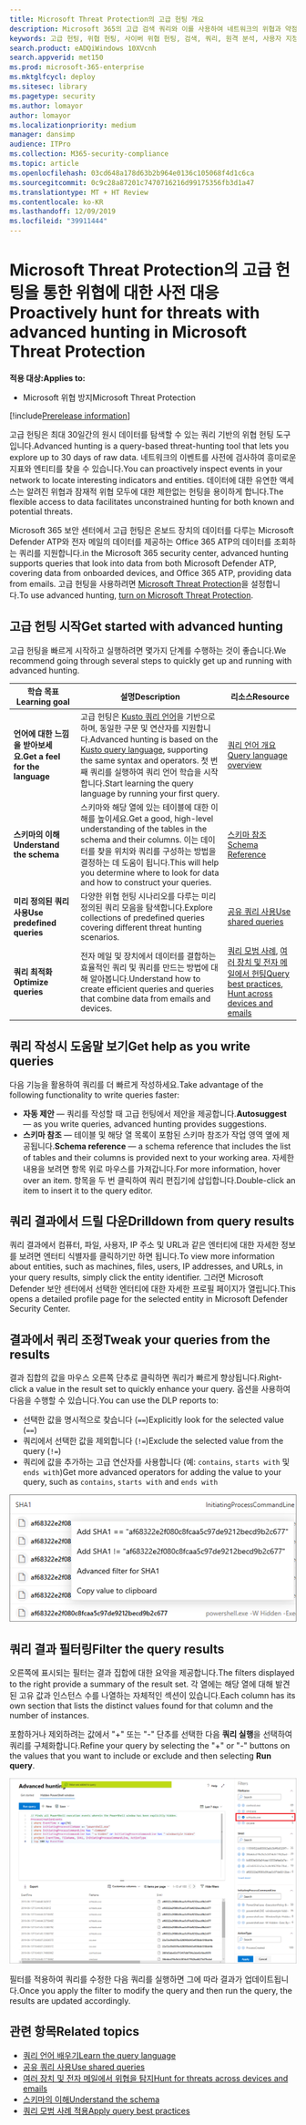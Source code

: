 ```yaml
---
title: Microsoft Threat Protection의 고급 헌팅 개요
description: Microsoft 365의 고급 검색 쿼리와 이를 사용하여 네트워크의 위협과 약점을 사전에 찾는 방법에 대해 알아보세요.
keywords: 고급 헌팅, 위협 헌팅, 사이버 위협 헌팅, 검색, 쿼리, 원격 분석, 사용자 지정 검색, 스키마, kusto, microsoft 365, Microsoft Threat Protection
search.product: eADQiWindows 10XVcnh
search.appverid: met150
ms.prod: microsoft-365-enterprise
ms.mktglfcycl: deploy
ms.sitesec: library
ms.pagetype: security
ms.author: lomayor
author: lomayor
ms.localizationpriority: medium
manager: dansimp
audience: ITPro
ms.collection: M365-security-compliance
ms.topic: article
ms.openlocfilehash: 03cd648a178d63b2b964e0136c105068f4d1c6ca
ms.sourcegitcommit: 0c9c28a87201c7470716216d99175356fb3d1a47
ms.translationtype: MT + HT Review
ms.contentlocale: ko-KR
ms.lasthandoff: 12/09/2019
ms.locfileid: "39911444"
---
```

# <a name="proactively-hunt-for-threats-with-advanced-hunting-in-microsoft-threat-protection"></a><span data-ttu-id="12907-104">Microsoft Threat Protection의 고급 헌팅을 통한 위협에 대한 사전 대응</span><span class="sxs-lookup"><span data-stu-id="12907-104">Proactively hunt for threats with advanced hunting in Microsoft Threat Protection</span></span>

<span data-ttu-id="12907-105">**적용 대상:**</span><span class="sxs-lookup"><span data-stu-id="12907-105">**Applies to:**</span></span>
- <span data-ttu-id="12907-106">Microsoft 위협 방지</span><span class="sxs-lookup"><span data-stu-id="12907-106">Microsoft Threat Protection</span></span>

[!include[Prerelease information](prerelease.md)]

<span data-ttu-id="12907-107">고급 헌팅은 최대 30일간의 원시 데이터를 탐색할 수 있는 쿼리 기반의 위협 헌팅 도구입니다.</span><span class="sxs-lookup"><span data-stu-id="12907-107">Advanced hunting is a query-based threat-hunting tool that lets you explore up to 30 days of raw data.</span></span> <span data-ttu-id="12907-108">네트워크의 이벤트를 사전에 검사하여 흥미로운 지표와 엔티티를 찾을 수 있습니다.</span><span class="sxs-lookup"><span data-stu-id="12907-108">You can proactively inspect events in your network to locate interesting indicators and entities.</span></span> <span data-ttu-id="12907-109">데이터에 대한 유연한 액세스는 알려진 위협과 잠재적 위협 모두에 대한 제한없는 헌팅을 용이하게 합니다.</span><span class="sxs-lookup"><span data-stu-id="12907-109">The flexible access to data facilitates unconstrained hunting for both known and potential threats.</span></span>

<span data-ttu-id="12907-110">Microsoft 365 보안 센터에서 고급 헌팅은 온보드 장치의 데이터를 다루는 Microsoft Defender ATP와 전자 메일의 데이터를 제공하는 Office 365 ATP의 데이터를 조회하는 쿼리를 지원합니다.</span><span class="sxs-lookup"><span data-stu-id="12907-110">in the Microsoft 365 security center, advanced hunting supports queries that look into data from both Microsoft Defender ATP, covering data from onboarded devices, and Office 365 ATP, providing data from emails.</span></span> <span data-ttu-id="12907-111">고급 헌팅을 사용하려면 [Microsoft Threat Protection](mtp-enable.md)을 설정합니다.</span><span class="sxs-lookup"><span data-stu-id="12907-111">To use advanced hunting, [turn on Microsoft Threat Protection](mtp-enable.md).</span></span>

## <a name="get-started-with-advanced-hunting"></a><span data-ttu-id="12907-112">고급 헌팅 시작</span><span class="sxs-lookup"><span data-stu-id="12907-112">Get started with advanced hunting</span></span>

<span data-ttu-id="12907-113">고급 헌팅을 빠르게 시작하고 실행하려면 몇가지 단계를 수행하는 것이 좋습니다.</span><span class="sxs-lookup"><span data-stu-id="12907-113">We recommend going through several steps to quickly get up and running with advanced hunting.</span></span>

| <span data-ttu-id="12907-114">학습 목표</span><span class="sxs-lookup"><span data-stu-id="12907-114">Learning goal</span></span> | <span data-ttu-id="12907-115">설명</span><span class="sxs-lookup"><span data-stu-id="12907-115">Description</span></span> | <span data-ttu-id="12907-116">리소스</span><span class="sxs-lookup"><span data-stu-id="12907-116">Resource</span></span> |
|--|--|--|
| <span data-ttu-id="12907-117">**언어에 대한 느낌을 받아보세요.**</span><span class="sxs-lookup"><span data-stu-id="12907-117">**Get a feel for the language**</span></span> | <span data-ttu-id="12907-118">고급 헌팅은 [Kusto 쿼리 언어](https://docs.microsoft.com/azure/kusto/query/)을 기반으로 하며, 동일한 구문 및 연산자를 지원합니다.</span><span class="sxs-lookup"><span data-stu-id="12907-118">Advanced hunting is based on the [Kusto query language](https://docs.microsoft.com/azure/kusto/query/), supporting the same syntax and operators.</span></span> <span data-ttu-id="12907-119">첫 번째 쿼리를 실행하여 쿼리 언어 학습을 시작합니다.</span><span class="sxs-lookup"><span data-stu-id="12907-119">Start learning the query language by running your first query.</span></span> | [<span data-ttu-id="12907-120">쿼리 언어 개요</span><span class="sxs-lookup"><span data-stu-id="12907-120">Query language overview</span></span>](advanced-hunting-query-language.md) |
| <span data-ttu-id="12907-121">**스키마의 이해**</span><span class="sxs-lookup"><span data-stu-id="12907-121">**Understand the schema**</span></span> | <span data-ttu-id="12907-122">스키마와 해당 열에 있는 테이블에 대한 이해를 높이세요.</span><span class="sxs-lookup"><span data-stu-id="12907-122">Get a good, high-level understanding of the tables in the schema and their columns.</span></span> <span data-ttu-id="12907-123">이는 데이터를 찾을 위치와 쿼리를 구성하는 방법을 결정하는 데 도움이 됩니다.</span><span class="sxs-lookup"><span data-stu-id="12907-123">This will help you determine where to look for data and how to construct your queries.</span></span> | [<span data-ttu-id="12907-124">스키마 참조</span><span class="sxs-lookup"><span data-stu-id="12907-124">Schema Reference</span></span>](advanced-hunting-schema-tables.md) |
| <span data-ttu-id="12907-125">**미리 정의된 쿼리 사용**</span><span class="sxs-lookup"><span data-stu-id="12907-125">**Use predefined queries**</span></span> | <span data-ttu-id="12907-126">다양한 위협 헌팅 시나리오를 다루는 미리 정의된 쿼리 모음을 탐색합니다.</span><span class="sxs-lookup"><span data-stu-id="12907-126">Explore collections of predefined queries covering different threat hunting scenarios.</span></span> | [<span data-ttu-id="12907-127">공유 쿼리 사용</span><span class="sxs-lookup"><span data-stu-id="12907-127">Use shared queries</span></span>](advanced-hunting-shared-queries.md)
| <span data-ttu-id="12907-128">**쿼리 최적화**</span><span class="sxs-lookup"><span data-stu-id="12907-128">**Optimize queries**</span></span> | <span data-ttu-id="12907-129">전자 메일 및 장치에서 데이터를 결합하는 효율적인 쿼리 및 쿼리를 만드는 방법에 대해 알아봅니다.</span><span class="sxs-lookup"><span data-stu-id="12907-129">Understand how to create efficient queries and queries that combine data from emails and devices.</span></span> | <span data-ttu-id="12907-130">[쿼리 모범 사례](advanced-hunting-shared-queries.md), [여러 장치 및 전자 메일에서 헌팅](advanced-hunting-best-practices.md)</span><span class="sxs-lookup"><span data-stu-id="12907-130">[Query best practices](advanced-hunting-shared-queries.md), [Hunt across devices and emails](advanced-hunting-best-practices.md)</span></span>

## <a name="get-help-as-you-write-queries"></a><span data-ttu-id="12907-131">쿼리 작성시 도움말 보기</span><span class="sxs-lookup"><span data-stu-id="12907-131">Get help as you write queries</span></span>
<span data-ttu-id="12907-132">다음 기능을 활용하여 쿼리를 더 빠르게 작성하세요.</span><span class="sxs-lookup"><span data-stu-id="12907-132">Take advantage of the following functionality to write queries faster:</span></span>
- <span data-ttu-id="12907-133">**자동 제안** — 쿼리를 작성할 때 고급 헌팅에서 제안을 제공합니다.</span><span class="sxs-lookup"><span data-stu-id="12907-133">**Autosuggest** — as you write queries, advanced hunting provides suggestions.</span></span> 
- <span data-ttu-id="12907-134">**스키마 참조** — 테이블 및 해당 열 목록이 포함된 스키마 참조가 작업 영역 옆에 제공됩니다.</span><span class="sxs-lookup"><span data-stu-id="12907-134">**Schema reference** — a schema reference that includes the list of tables and their columns is provided next to your working area.</span></span> <span data-ttu-id="12907-135">자세한 내용을 보려면 항목 위로 마우스를 가져갑니다.</span><span class="sxs-lookup"><span data-stu-id="12907-135">For more information, hover over an item.</span></span> <span data-ttu-id="12907-136">항목을 두 번 클릭하여 쿼리 편집기에 삽입합니다.</span><span class="sxs-lookup"><span data-stu-id="12907-136">Double-click an item to insert it to the query editor.</span></span>

## <a name="drilldown-from-query-results"></a><span data-ttu-id="12907-137">쿼리 결과에서 드릴 다운</span><span class="sxs-lookup"><span data-stu-id="12907-137">Drilldown from query results</span></span>
<span data-ttu-id="12907-138">쿼리 결과에서 컴퓨터, 파일, 사용자, IP 주소 및 URL과 같은 엔터티에 대한 자세한 정보를 보려면 엔터티 식별자를 클릭하기만 하면 됩니다.</span><span class="sxs-lookup"><span data-stu-id="12907-138">To view more information about entities, such as machines, files, users, IP addresses, and URLs, in your query results, simply click the entity identifier.</span></span> <span data-ttu-id="12907-139">그러면 Microsoft Defender 보안 센터에서 선택한 엔터티에 대한 자세한 프로필 페이지가 열립니다.</span><span class="sxs-lookup"><span data-stu-id="12907-139">This opens a detailed profile page for the selected entity in Microsoft Defender Security Center.</span></span>

## <a name="tweak-your-queries-from-the-results"></a><span data-ttu-id="12907-140">결과에서 쿼리 조정</span><span class="sxs-lookup"><span data-stu-id="12907-140">Tweak your queries from the results</span></span>
<span data-ttu-id="12907-141">결과 집합의 값을 마우스 오른쪽 단추로 클릭하면 쿼리가 빠르게 향상됩니다.</span><span class="sxs-lookup"><span data-stu-id="12907-141">Right-click a value in the result set to quickly enhance your query.</span></span> <span data-ttu-id="12907-142">옵션을 사용하여 다음을 수행할 수 있습니다.</span><span class="sxs-lookup"><span data-stu-id="12907-142">You can use the DLP reports to:</span></span>

- <span data-ttu-id="12907-143">선택한 값을 명시적으로 찾습니다 (`==`)</span><span class="sxs-lookup"><span data-stu-id="12907-143">Explicitly look for the selected value (`==`)</span></span>
- <span data-ttu-id="12907-144">쿼리에서 선택한 값을 제외합니다 (`!=`)</span><span class="sxs-lookup"><span data-stu-id="12907-144">Exclude the selected value from the query (`!=`)</span></span>
- <span data-ttu-id="12907-145">쿼리에 값을 추가하는 고급 연산자를 사용합니다 (예: `contains`, `starts with` 및 `ends with`)</span><span class="sxs-lookup"><span data-stu-id="12907-145">Get more advanced operators for adding the value to your query, such as `contains`, `starts with` and `ends with`</span></span> 

![Microsoft Defender ATP 고급 헌팅 결과 집합 이미지](../images/advanced-hunting-results-filter.png)

## <a name="filter-the-query-results"></a><span data-ttu-id="12907-147">쿼리 결과 필터링</span><span class="sxs-lookup"><span data-stu-id="12907-147">Filter the query results</span></span>
<span data-ttu-id="12907-148">오른쪽에 표시되는 필터는 결과 집합에 대한 요약을 제공합니다.</span><span class="sxs-lookup"><span data-stu-id="12907-148">The filters displayed to the right provide a summary of the result set.</span></span> <span data-ttu-id="12907-149">각 열에는 해당 열에 대해 발견된 고유 값과 인스턴스 수를 나열하는 자체적인 섹션이 있습니다.</span><span class="sxs-lookup"><span data-stu-id="12907-149">Each column has its own section that lists the distinct values found for that column and the number of instances.</span></span>

<span data-ttu-id="12907-150">포함하거나 제외하려는 값에서 "+" 또는 "-" 단추를 선택한 다음 **쿼리 실행**을 선택하여 쿼리를 구체화합니다.</span><span class="sxs-lookup"><span data-stu-id="12907-150">Refine your query by selecting the "+" or "-" buttons on the values that you want to include or exclude and then selecting **Run query**.</span></span>

![고급 헌팅 필터 이미지](../images/advanced-hunting-filter.png)

<span data-ttu-id="12907-152">필터를 적용하여 쿼리를 수정한 다음 쿼리를 실행하면 그에 따라 결과가 업데이트됩니다.</span><span class="sxs-lookup"><span data-stu-id="12907-152">Once you apply the filter to modify the query and then run the query, the results are updated accordingly.</span></span>

## <a name="related-topics"></a><span data-ttu-id="12907-153">관련 항목</span><span class="sxs-lookup"><span data-stu-id="12907-153">Related topics</span></span>
- [<span data-ttu-id="12907-154">쿼리 언어 배우기</span><span class="sxs-lookup"><span data-stu-id="12907-154">Learn the query language</span></span>](advanced-hunting-query-language.md)
- [<span data-ttu-id="12907-155">공유 쿼리 사용</span><span class="sxs-lookup"><span data-stu-id="12907-155">Use shared queries</span></span>](advanced-hunting-shared-queries.md)
- [<span data-ttu-id="12907-156">여러 장치 및 전자 메일에서 위협을 탐지</span><span class="sxs-lookup"><span data-stu-id="12907-156">Hunt for threats across devices and emails</span></span>](advanced-hunting-query-emails-devices.md)
- [<span data-ttu-id="12907-157">스키마의 이해</span><span class="sxs-lookup"><span data-stu-id="12907-157">Understand the schema</span></span>](advanced-hunting-schema-tables.md)
- [<span data-ttu-id="12907-158">쿼리 모범 사례 적용</span><span class="sxs-lookup"><span data-stu-id="12907-158">Apply query best practices</span></span>](advanced-hunting-best-practices.md)